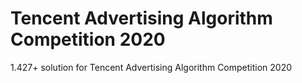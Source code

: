 # Tencent Advertising Algorithm Competition 2020
1.427+ solution for Tencent Advertising Algorithm Competition 2020
